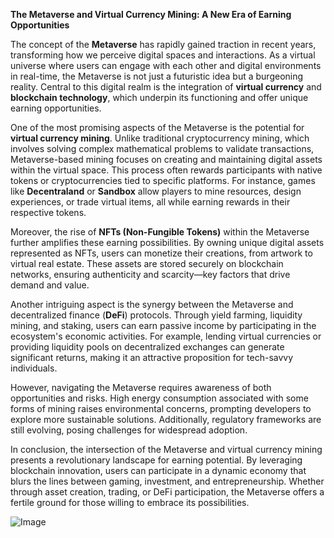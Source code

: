 **The Metaverse and Virtual Currency Mining: A New Era of Earning Opportunities**

The concept of the **Metaverse** has rapidly gained traction in recent years, transforming how we perceive digital spaces and interactions. As a virtual universe where users can engage with each other and digital environments in real-time, the Metaverse is not just a futuristic idea but a burgeoning reality. Central to this digital realm is the integration of **virtual currency** and **blockchain technology**, which underpin its functioning and offer unique earning opportunities.

One of the most promising aspects of the Metaverse is the potential for **virtual currency mining**. Unlike traditional cryptocurrency mining, which involves solving complex mathematical problems to validate transactions, Metaverse-based mining focuses on creating and maintaining digital assets within the virtual space. This process often rewards participants with native tokens or cryptocurrencies tied to specific platforms. For instance, games like **Decentraland** or **Sandbox** allow players to mine resources, design experiences, or trade virtual items, all while earning rewards in their respective tokens.

Moreover, the rise of **NFTs (Non-Fungible Tokens)** within the Metaverse further amplifies these earning possibilities. By owning unique digital assets represented as NFTs, users can monetize their creations, from artwork to virtual real estate. These assets are stored securely on blockchain networks, ensuring authenticity and scarcity—key factors that drive demand and value.

Another intriguing aspect is the synergy between the Metaverse and decentralized finance (**DeFi**) protocols. Through yield farming, liquidity mining, and staking, users can earn passive income by participating in the ecosystem's economic activities. For example, lending virtual currencies or providing liquidity pools on decentralized exchanges can generate significant returns, making it an attractive proposition for tech-savvy individuals.

However, navigating the Metaverse requires awareness of both opportunities and risks. High energy consumption associated with some forms of mining raises environmental concerns, prompting developers to explore more sustainable solutions. Additionally, regulatory frameworks are still evolving, posing challenges for widespread adoption.

In conclusion, the intersection of the Metaverse and virtual currency mining presents a revolutionary landscape for earning potential. By leveraging blockchain innovation, users can participate in a dynamic economy that blurs the lines between gaming, investment, and entrepreneurship. Whether through asset creation, trading, or DeFi participation, the Metaverse offers a fertile ground for those willing to embrace its possibilities.

![Image](https://github.com/user-attachments/assets/31692037-0104-4703-abd1-696b6a7dd41b)